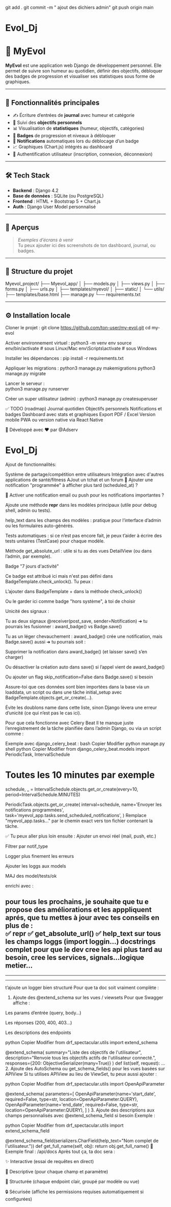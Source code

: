 git add .
git commit -m " ajout des dichiers admin"
git push origin main


# Evol_Dj
# 📘 MyEvol

**MyEvol** est une application web Django de développement personnel. Elle permet de suivre son humeur au quotidien, définir des objectifs, débloquer des badges de progression et visualiser ses statistiques sous forme de graphiques.

---

## 🚀 Fonctionnalités principales

- ✍️ Écriture d’entrées de **journal** avec humeur et catégorie
- 🎯 Suivi des **objectifs personnels**
- 📊 Visualisation de **statistiques** (humeur, objectifs, catégories)
- 🏅 **Badges** de progression et niveaux à débloquer
- 🔔 **Notifications** automatiques lors du déblocage d’un badge
- 📈 Graphiques (Chart.js) intégrés au dashboard
- 👤 Authentification utilisateur (inscription, connexion, déconnexion)

---

## 🛠️ Tech Stack

- **Backend** : Django 4.2
- **Base de données** : SQLite (ou PostgreSQL)
- **Frontend** : HTML + Bootstrap 5 + Chart.js
- **Auth** : Django User Model personnalisé

---

## 📸 Aperçus

> _Exemples d’écrans à venir_  
> Tu peux ajouter ici des screenshots de ton dashboard, journal, ou badges.

---

## 📂 Structure du projet

Myevol_project/ ├── Myevol_app/ │ ├── models.py │ ├── views.py │ ├── forms.py │ ├── urls.py │ ├── templates/myevol/ │ ├── static/ │ └── utils/ ├── templates/base.html ├── manage.py └── requirements.txt


---

## ⚙️ Installation locale

Cloner le projet :
    git clone https://github.com/ton-user/my-evol.git
    cd my-evol

Activer environnement virtuel : 
    python3 -m venv env
    source env/bin/activate  # sous Linux/Mac
    env\Scripts\activate     # sous Windows


Installer les dépendances :
    pip install -r requirements.txt

Appliquer les migrations :
    python3 manage.py makemigrations
    python3 manage.py migrate

Lancer le serveur :    
    python3 manage.py runserver

Créer un super utilisateur (admin) :
    python3 manage.py createsuperuser

✅ TODO (roadmap)
    Journal quotidien
    Objectifs personnels
    Notifications et badges
    Dashboard avec stats et graphiques
    Export PDF / Excel
    Version mobile
    PWA ou version native via React Native 

🧠 Développé avec ❤️ par @Adserv    
# Evol_Dj



Ajout de fonctionnalités:

Système de partage/compétition entre utilisateurs
Intégration avec d'autres applications de santé/fitness
AJout un tchat et un forum
🔔 Ajouter une notification "programmée" à afficher plus tard (scheduled_at) ?

📩 Activer une notification email ou push pour les notifications importantes ?

Ajoute une méthode __repr__ dans les modèles principaux (utile pour debug shell, admin ou tests).

help_text dans les champs des modèles : pratique pour l’interface d’admin ou les formulaires auto-générés.

Tests automatiques : si ce n’est pas encore fait, je peux t’aider à écrire des tests unitaires (TestCase) pour chaque modèle.

Méthode get_absolute_url : utile si tu as des vues DetailView (ou dans l’admin, par exemple).

Badge "7 jours d'activité"

Ce badge est attribué ici mais n'est pas défini dans BadgeTemplate.check_unlock(). Tu peux :

L’ajouter dans BadgeTemplate + dans la méthode check_unlock()

Ou le garder ici comme badge "hors système", à toi de choisir

Unicité des signaux :

Tu as deux signaux @receiver(post_save, sender=Notification) ➜ tu pourrais les fusionner :
award_badge() vs Badge.save()

Tu as un léger chevauchement : award_badge() crée une notification, mais Badge.save() aussi ➜ tu pourrais soit :

Supprimer la notification dans award_badge() (et laisser save() s’en charger)

Ou désactiver la création auto dans save() si l’appel vient de award_badge()

Ou ajouter un flag skip_notification=False dans Badge.save() si besoin

Assure-toi que ces données sont bien importées dans la base via un loaddata, un script ou dans une tâche initial_setup avec BadgeTemplate.objects.get_or_create(...).

Évite les doublons name dans cette liste, sinon Django lèvera une erreur d’unicité (ce qui n’est pas le cas ici).

Pour que cela fonctionne avec Celery Beat
Il te manque juste l’enregistrement de la tâche planifiée dans l’admin Django, ou via un script comme :

Exemple avec django_celery_beat :
bash
Copier
Modifier
python manage.py shell
python
Copier
Modifier
from django_celery_beat.models import PeriodicTask, IntervalSchedule

# Toutes les 10 minutes par exemple
schedule, _ = IntervalSchedule.objects.get_or_create(every=10, period=IntervalSchedule.MINUTES)

PeriodicTask.objects.get_or_create(
    interval=schedule,
    name='Envoyer les notifications programmées',
    task='myevol_app.tasks.send_scheduled_notifications',
)
Remplace "myevol_app.tasks..." par le chemin exact vers ton fichier contenant la tâche.

✅ Tu peux aller plus loin ensuite :
Ajouter un envoi réel (mail, push, etc.)

Filtrer par notif_type

Logger plus finement les erreurs

Ajouter les loggs aux models


MAJ des model/tests/ok

enrichi avec :

pour tous les prochains, je souhaite que tu e propose des améliorations et les apppliquent
aprés, que tu mettes à jour avec tes conseils en plus de :  
✅ __repr__
✅ get_absolute_url()
✅ help_text sur tous les champs
loggs (import loggin...)
docstrings complet pour que le dev cree les api plus tard
au besoin, cree les services, signals...logique metier...
--------------------------------------------------
--------------------------------------------------
--------------------------------------------------
t’ajoute un logger bien structuré
 Pour que ta doc soit vraiment complète :
1. Ajoute des @extend_schema sur les vues / viewsets
Pour que Swagger affiche :

Les params d’entrée (query, body…)

Les réponses (200, 400, 403…)

Les descriptions des endpoints

python
Copier
Modifier
from drf_spectacular.utils import extend_schema

@extend_schema(
    summary="Liste des objectifs de l'utilisateur",
    description="Renvoie tous les objectifs actifs de l'utilisateur connecté.",
    responses={200: ObjectiveSerializer(many=True)}
)
def list(self, request):
    ...
2. Ajoute des AutoSchema ou get_schema_fields() pour les vues basées sur APIView
Si tu utilises APIView au lieu de ViewSet, tu peux aussi ajouter :

python
Copier
Modifier
from drf_spectacular.utils import OpenApiParameter

@extend_schema(
    parameters=[
        OpenApiParameter(name='start_date', required=False, type=str, location=OpenApiParameter.QUERY),
        OpenApiParameter(name='end_date', required=False, type=str, location=OpenApiParameter.QUERY),
    ]
)
3. Ajoute des descriptions aux champs personnalisés avec @extend_schema_field si besoin
Exemple :

python
Copier
Modifier
from drf_spectacular.utils import extend_schema_field

@extend_schema_field(serializers.CharField(help_text="Nom complet de l'utilisateur."))
def get_full_name(self, obj):
    return obj.get_full_name()
🔗 Exemple final : /api/docs
Après tout ça, ta doc sera :

✨ Interactive (essai de requêtes en direct)

🧠 Descriptive (pour chaque champ et paramètre)

🧱 Structurée (chaque endpoint clair, groupé par modèle ou vue)

🔒 Sécurisée (affiche les permissions requises automatiquement si configurées)

